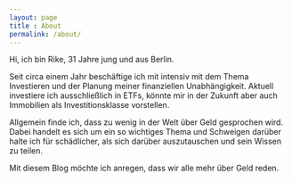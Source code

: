 ```yaml
---
layout: page
title : About
permalink: /about/
---
```


Hi, ich bin Rike, 31 Jahre jung und aus Berlin.


Seit circa einem Jahr beschäftige ich mit intensiv mit dem Thema Investieren und der Planung meiner finanziellen Unabhängigkeit. Aktuell investiere ich ausschließlich in ETFs, könnte mir in der Zukunft aber auch Immobilien als Investitionsklasse vorstellen. 

Allgemein finde ich, dass zu wenig in der Welt über Geld gesprochen wird. Dabei handelt es sich um ein so wichtiges Thema und Schweigen darüber halte ich für schädlicher, als sich darüber auszutauschen und sein Wissen zu teilen.

Mit diesem Blog möchte ich anregen, dass wir alle mehr über Geld reden.